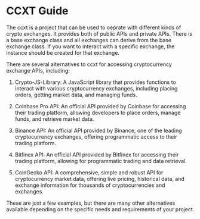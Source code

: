 # CCXT Guide

The ccxt is a project that can be used to oeprate with different kinds of crypto exchanges. It provides both of public APIs and private APIs. There is a base exchange class and all exchanges can derive from the base exchange class. If you want to interact with a specific exchange, the instance should be created for that exchange.


There are several alternatives to ccxt for accessing cryptocurrency exchange APIs, including:

1. Crypto-JS-Library: A JavaScript library that provides functions to interact with various cryptocurrency exchanges, including placing orders, getting market data, and managing funds.

2. Coinbase Pro API: An official API provided by Coinbase for accessing their trading platform, allowing developers to place orders, manage funds, and retrieve market data.

3. Binance API: An official API provided by Binance, one of the leading cryptocurrency exchanges, offering programmatic access to their trading platform.

4. Bitfinex API: An official API provided by Bitfinex for accessing their trading platform, allowing for programmatic trading and data retrieval.

5. CoinGecko API: A comprehensive, simple and robust API for cryptocurrency market data, offering live pricing, historical data, and exchange information for thousands of cryptocurrencies and exchanges.

These are just a few examples, but there are many other alternatives available depending on the specific needs and requirements of your project.

